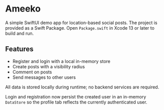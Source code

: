 # Ameeko

A simple SwiftUI demo app for location-based social posts. The project is
provided as a Swift Package. Open `Package.swift` in Xcode 13 or later to build
and run.

## Features

* Register and login with a local in-memory store
* Create posts with a visibility radius
* Comment on posts
* Send messages to other users

All data is stored locally during runtime; no backend services are required.

Login and registration now persist the created user in an in-memory `DataStore`
so the profile tab reflects the currently authenticated user.
